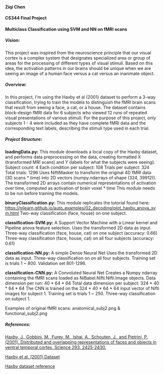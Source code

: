 #### Ziqi Chen 
#### CS344 Final Project

#### Multiclass Classification using SVM and NN on fMRI scans

##### Vision:
This project was inspired from the neuroscience principle that our visual cortex is a complex system that designates specialized area or group of areas for the processing of different types of visual stimuli. Based on this idea, the activation patterns in our brains should be unique when we are seeing an image of a human face versus a cat versus an inanimate object. 

##### Overview:
In this project, I'm using the Haxby et al (2001) dataset to perform a 3-way classification, trying to train the models to distinguish the fMRI brain scans that result from seeing a face, a cat, or a house. The dataset contains block-design fMRI data for 6 subjects who viewed 12 runs of repeated visual presentations of various stimuli. For the purpose of this project, only subjects 1 - 4 were included as they have complete fMRI data and the corresponding text labels, describing the stimuli type used in each trial.

##### Project Structure:
**loadingData.py:**
  This module downloads a local copy of the Haxby dataset, and performs data preprocessing on the data, creating formatted X (transformed MRI scans) and Y (labels for what the subjects were seeing). 
  Subject count: 4
  Each condition per subject: 108
  Trials per subject: 324
  Total trials: 1296
  Uses NiftiMasker to transform the original 4D fMRI data (3D scans * time) into 2D vectors (numpy.ndarrays of shape (324, 39912)).     The transformed 2D arrays contain numerical representations of activation over time, computed as activation of brain voxel * time
  This module needs to be run before training the models.
  
**binaryClassification.py:**
  This module replicates the tutorial found here: https://nilearn.github.io/auto_examples/02_decoding/plot_haxby_anova_svm.html
  Two-way classification (face, house) on one subject.
  
**classification-SVM.py:**
  A Support Vector Machine with a Linear kernel and Pipeline anova feature selection. 
  Uses the transformed 2D data as input.
  Three-way classification (face, house, cat) on one subject (accuracy: 0.66)
  Three-way classification (face, house, cat) on all four subjects (accuracy: 0.61)
  
**classification-NN.py:**
  A simple Dense Neural Net 
  Uses the transformed 2D data as input.
  Three-way classification on on all four subjects. 
  Training set is trials 1 ~ 800. Validation set 801-1296.
  
 **classification-CNN.py:**
  A Convoluted Neural Net 
  Creates a Numpy ndarray containing the fMRI scans loaded as NiBabel.Nifti.Nifti.Image objects.
  Data dimension per run: 40 * 64 * 64
  Total data dimension per subject: 324 * 40 * 64 * 64 
  The CNN is trained on the 324 * 40 * 64 * 64 input vector of Nifti images for subject 1. 
  Training set is trials 1 ~ 250.
  Three-way classification on subject 1.
  
Examples of original fMRI scans: anatomical_subj2.png & functional_subj2.png
 
##### References:
 [Haxby, J., Gobbini, M., Furey, M., Ishai, A., Schouten, J., and Pietrini, P. (2001). Distributed and overlapping representations of faces and objects in ventral temporal cortex. Science 293, 2425-2430.](https://www.ncbi.nlm.nih.gov/pubmed/11577229)
 
 [Haxby et al. (2001) Dataset](https://zenodo.org/record/1203329#.XNpTO0MpBqs)
 
 [Haxby dataset reference](http://www.pymvpa.org/datadb/haxby2001.html#references)
 

